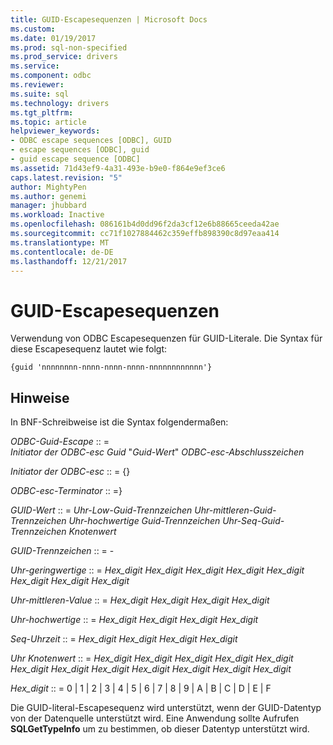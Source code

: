 ```yaml
---
title: GUID-Escapesequenzen | Microsoft Docs
ms.custom: 
ms.date: 01/19/2017
ms.prod: sql-non-specified
ms.prod_service: drivers
ms.service: 
ms.component: odbc
ms.reviewer: 
ms.suite: sql
ms.technology: drivers
ms.tgt_pltfrm: 
ms.topic: article
helpviewer_keywords:
- ODBC escape sequences [ODBC], GUID
- escape sequences [ODBC], guid
- guid escape sequence [ODBC]
ms.assetid: 71d43ef9-4a31-493e-b9e0-f864e9ef3ce6
caps.latest.revision: "5"
author: MightyPen
ms.author: genemi
manager: jhubbard
ms.workload: Inactive
ms.openlocfilehash: 086161b4d0dd96f2da3cf12e6b88665ceeda42ae
ms.sourcegitcommit: cc71f1027884462c359effb898390c8d97eaa414
ms.translationtype: MT
ms.contentlocale: de-DE
ms.lasthandoff: 12/21/2017
---
```

# <a name="guid-escape-sequences"></a>GUID-Escapesequenzen
Verwendung von ODBC Escapesequenzen für GUID-Literale. Die Syntax für diese Escapesequenz lautet wie folgt:  
  
```  
{guid 'nnnnnnnn-nnnn-nnnn-nnnn-nnnnnnnnnnnn'}  
```  
  
## <a name="remarks"></a>Hinweise  
 In BNF-Schreibweise ist die Syntax folgendermaßen:  
  
 *ODBC-Guid-Escape* :: =  
     *Initiator der ODBC-esc Guid* "*Guid-Wert*" *ODBC-esc-Abschlusszeichen*  
  
 *Initiator der ODBC-esc* :: = {}  
  
 *ODBC-esc-Terminator* :: =}  
  
 *GUID-Wert* :: = *Uhr-Low-Guid-Trennzeichen Uhr-mittleren-Guid-Trennzeichen Uhr-hochwertige Guid-Trennzeichen Uhr-Seq-Guid-Trennzeichen Knotenwert*  
  
 *GUID-Trennzeichen* :: = -  
  
 *Uhr-geringwertige* :: = *Hex_digit Hex_digit Hex_digit Hex_digit Hex_digit Hex_digit Hex_digit Hex_digit*  
  
 *Uhr-mittleren-Value* :: = *Hex_digit Hex_digit Hex_digit Hex_digit*  
  
 *Uhr-hochwertige* :: = *Hex_digit Hex_digit Hex_digit Hex_digit*  
  
 *Seq-Uhrzeit* :: = *Hex_digit Hex_digit Hex_digit Hex_digit*  
  
 *Uhr Knotenwert* :: = *Hex_digit Hex_digit Hex_digit Hex_digit Hex_digit Hex_digit Hex_digit Hex_digit Hex_digit Hex_digit Hex_digit Hex_digit*  
  
 *Hex_digit* :: = 0 &#124; 1 &#124; 2 &#124; 3 &#124; 4 &#124; 5 &#124; 6 &#124; 7 &#124; 8 &#124; 9 &#124; A &#124; B &#124; C &#124; D &#124; E &#124; F  
  
 Die GUID-literal-Escapesequenz wird unterstützt, wenn der GUID-Datentyp von der Datenquelle unterstützt wird. Eine Anwendung sollte Aufrufen **SQLGetTypeInfo** um zu bestimmen, ob dieser Datentyp unterstützt wird.
